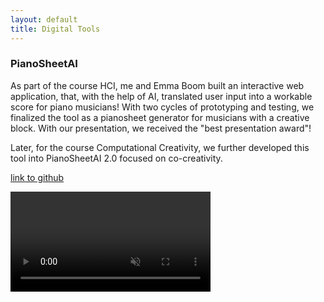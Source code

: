 ```yaml
---
layout: default
title: Digital Tools
---
```


<section id="PianoSheetAI">
<h3>PianoSheetAI</h3>

As part of the course HCI, me and Emma Boom built an interactive web application, that, with the help of AI, translated user input into a workable score for piano musicians! With two cycles of prototyping and testing, we finalized the tool as a pianosheet generator for musicians with a creative block. With our presentation, we received the "best presentation award"!

Later, for the course Computational Creativity, we further developed this tool into PianoSheetAI 2.0 focused on co-creativity. 

[link to github](https://github.com/Linthevanrooij/PianoSheetAI)

<video width="320" heigh="240" controls loop="" muted="" autoplay="">
    <source src= "">
</video>


</section>

<section id="PianoSheetAI">


</section>
